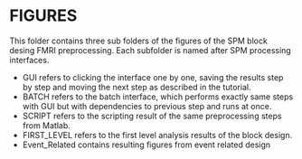 # FIGURES
This folder contains three sub folders of the figures of the SPM block desing FMRI preprocessing. Each subfolder is named after SPM processing interfaces.
* GUI refers to clicking the interface one by one, saving the results step by step and moving the next step as described in the tutorial.
* BATCH refers to the batch interface, which performs exactly same steps with GUI but with dependencies to previous step and runs at once.
* SCRIPT refers to the scripting result of the same preprocessing steps from Matlab.
* FIRST_LEVEL refers to the first level analysis results of the block design.
* Event_Related contains resulting figures from event related design